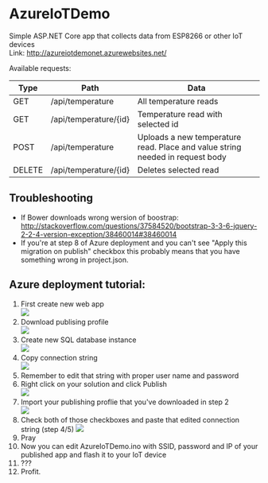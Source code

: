 # AzureIoTDemo
Simple ASP.NET Core app that collects data from ESP8266 or other IoT devices  
Link: http://azureiotdemonet.azurewebsites.net/

Available requests:

Type | Path | Data
--- | --- | ---
GET | /api/temperature | All temperature reads
GET | /api/temperature/{id} | Temperature read with selected id
POST | /api/temperature | Uploads a new temperature read. Place and value string needed in request body 
DELETE | /api/temperature/{id} | Deletes selected read

## Troubleshooting
* If Bower downloads wrong wersion of boostrap: http://stackoverflow.com/questions/37584520/bootstrap-3-3-6-jquery-2-2-4-version-exception/38460014#38460014  
* If you're at step 8 of Azure deployment and you can't see "Apply this migration on publish" checkbox this probably means that you have something wrong in project.json.

## Azure deployment tutorial:
1. First create new web app  
![](http://i.imgur.com/zArzn8f.png)
2. Download publising profile  
![](http://i.imgur.com/7MZBJWR.png)
3. Create new SQL database instance  
![](http://i.imgur.com/cinW6Ke.png)
4. Copy connection string  
![](http://i.imgur.com/m8njM3z.png)
5. Remember to edit that string with proper user name and password  
6. Right click on your solution and click Publish  
![](http://i.imgur.com/kDUYCCp.png)
7. Import your publishing proflie that you've downloaded in step 2  
![](http://i.imgur.com/HktQsjJ.png)
8. Check both of those checkboxes and paste that edited connection string (step 4/5)
![](http://i.imgur.com/snGD3TZ.png)
9. Pray
10. Now you can edit AzureIoTDemo.ino with SSID, password and IP of your published app and flash it to your IoT device
10. ???
11. Profit.

